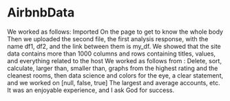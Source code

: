 # AirbnbData

We worked as follows: Imported On the page to get to know the whole body Then we uploaded the second file, the first analysis response, with the name df1, df2, and the link between them is my_df. We showed that the site data contains more than 1000 columns and rows containing titles, values, and everything related to the host We worked as follows from : Delete, sort, calculate, larger than, smaller than, graphs from the highest rating and the cleanest rooms, then data science and colors for the eye, a clear statement, and we worked on [null, false, true] The largest and average accounts, etc. It was an enjoyable experience, and I ask God for success.
